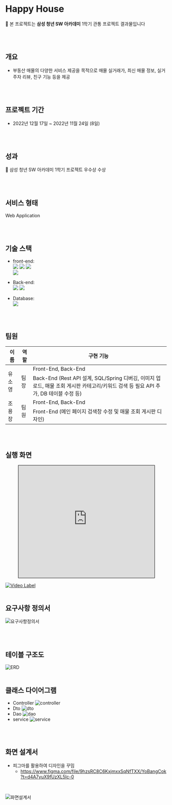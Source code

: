 
# Happy House

🔔 본 프로젝트는 **삼성 청년 SW 아카데미** 1학기 관통 프로젝트 결과물입니다

<br><br>



## **개요**

- 부동산 매물의 다양한 서비스 제공을 목적으로 매물 실거래가, 최신 매물 정보, 실거주자 리뷰, 친구 기능 등을 제공

<br><br>

## **프로젝트 기간**

- 2022년 12월 17일 ~ 2022년 11월 24일 (8일)

<br>
<br>

## **성과**

🔔 삼성 청년 SW 아카데미 1학기 프로젝트 우수상 수상

<br><br>
## **서비스 형태**

Web Application

<br><br>

## **기술 스택**

- front-end:  
    <img src="https://img.shields.io/badge/Framework-Vue-D22128?style=flat&logo=vue.js&logoColor=white"> 
    <img src="https://img.shields.io/badge/API-Kakao_Map-red?style=flat"> 
    <img src="https://img.shields.io/badge/Library-vue_Bootstrap-563D7C?style=flat&logo=bootstrap&logoColor=white">  
    <img src="https://img.shields.io/badge/Language-JavaScript-F7DF1E?style=flat&logo=javascript&logoColor=white">  

- Back-end:  
    <img src="https://img.shields.io/badge/Framework-SpringFramework-6DB33F?style=flat&logo=spring&logoColor=white">
    <img src="https://img.shields.io/badge/Language-Java-007396?style=flat&logo=java&logoColor=white"> 

- Database:      
    <img src="https://img.shields.io/badge/Database-MySql-F80000?style=flat&logo=mysql&logoColor=white"> 


<br><br>

## **팀원**

<table>
  <thead>
    <tr>
      <th>이름</th>
      <th>역할</th>
      <th>구현 기능</th>
    </tr>
  </thead>
  <tbody>
    <tr>
      <td rowspan="2">유소영</td>
      <td rowspan="2">팀장</td>
      <td>Front-End, Back-End</td>
    </tr>
    <tr>
      <td>Back-End (Rest API 설계, SQL/Spring 디버깅, 이미지 업로드, 매물 조회 게시판 카테고리/키워드 검색 등 필요 API 추가, DB 테이블 수정 등)</td>
    </tr>
    <tr>
      <td rowspan="2">조용장</td>
      <td rowspan="2">팀원</td>
      <td>Front-End, Back-End</td>
    </tr>
    <tr>
      <td>Front-End (메인 페이지 검색창 수정 및 매물 조회 게시판 디자인)</td>
    </tr>
  </tbody>
</table>

<br><br>

## **실행 화면**
<figure class="video_container">
<iframe width="425" height="350" frameborder="0" scrolling="no" marginheight="0" marginwidth="0" src="https://www.youtube.com/embed/iCc0dDjni98" style="border: 1px solid black"></iframe>
</figure>

[![Video Label](http://img.youtube.com/vi/iCc0dDjni98/0.jpg)](https://youtu.be/iCc0dDjni98)
<br><br>

## **요구사항 정의서**
![요구사항정의서](./assets/요구사항정의서.jpg)

<br><br>

## **테이블 구조도**
![ERD](./assets/ERD.png)
<br><br>

## **클래스 다이어그램**
- Controller
![controller](./assets/controller.jpg)
- Dto
![dto](./assets/dto.jpg)
- Dao
![dao](./assets/dao.jpg)
- service
![service](./assets/service.jpg)

<br><br>

## **화면 설계서**
- 피그마를 활용하여 디자인을 꾸밈
    - https://www.figma.com/file/9hzsRC8C6KxjmxxSqNfTXX/YoBangCok?t=d4A7yuX9fUzXL5Ic-0

<br>

![화면설계서](./assets/화면설계서.png)

<br><br>


